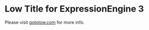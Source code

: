# Low Title for ExpressionEngine 3

Please visit [gotolow.com](http://gotolow.com/addons/low-title) for more info.